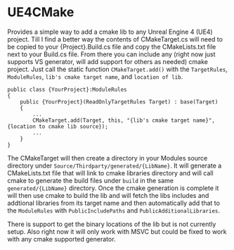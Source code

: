 # UE4CMake
Provides a simple way to add a cmake lib to any Unreal Engine 4 (UE4) project. Till I find a better way the contents of CMakeTarget.cs will need to be copied to your {Project}.Build.cs file and copy the CMakeLists.txt file next to your Build.cs file. From there you can include any (right now just supports VS generator, will add support for others as needed) cmake project. Just call the static function `CMakeTarget.add()` with the `TargetRules`, `ModuleRules`, `lib's cmake target name`, and `location of lib`.

```
public class {YourProject}:ModuleRules
{
    public {YourProject}(ReadOnlyTargetRules Target) : base(Target)
    {
        ...
        CMakeTarget.add(Target, this, "{lib's cmake target name}", {location to cmake lib source});
        ...
    }
}
```

The CMakeTarget will then create a directory in your Modules source directory under `Source/Thirdparty/generated/{LibName}`. It will generate a CMakeLists.txt file that will link to cmake libraries directory and will call cmake to generate the build files under `build` in the same `generated/{LibName}` directory. Once the cmake generation is complete it will then use cmake to build the lib and will fetch the libs includes and addtional libraries from its target name and then automatically add that to the `ModuleRules` with `PublicIncludePaths` and `PublicAdditionalLibraries`.

There is support to get the binary locations of the lib but is not currently setup. Also right now it will only work with MSVC but could be fixed to work with any cmake supported generator.